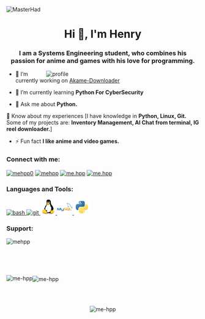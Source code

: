 ![MasterHad](https://mir-s3-cdn-cf.behance.net/project_modules/fs/22b22287602523.5dbd29081561d.gif)
<h1 align="center">Hi 👋, I'm Henry</h1>
<h3
 align="center">I am a Systems Engineering student, who combines his 
passion for anime and games with his love for programming.</h3>
<img align="right" alt="profile" width="400" src="https://github.com/skirk-dev/skirk-dev/assets/122117784/d2ed9b77-9df4-4a4a-b4c9-1741445c7dab" />


- 🔭 I’m currently working on [Akame-Downloader](https://github.com/skirk-dev/Akame-Downloader)

- 🌱 I’m currently learning **Python For CyberSecurity**

- 💬 Ask me about **Python.**

 📄 Know about my experiences [I have knowledge in **Python, Linux, Git.** 
Some of my projects are: **Inventory Management, AI Chat from terminal, IG
 reel downloader.**]

- ⚡ Fun fact **I like anime and video games.**

<h3 align="left">Connect with me:</h3>
<p align="left">
<a
 href="https://twitter.com/mehpp0" target="blank"><img 
align="center" 
src="https://raw.githubusercontent.com/rahuldkjain/github-profile-readme-generator/master/src/images/icons/Social/twitter.svg"
 alt="mehpp0" height="30" width="40" /></a>
<a 
href="https://linkedin.com/in/mehpp" target="blank"><img 
align="center" 
src="https://raw.githubusercontent.com/rahuldkjain/github-profile-readme-generator/master/src/images/icons/Social/linked-in-alt.svg"
 alt="mehpp" height="30" width="40" /></a>
<a 
href="https://instagram.com/me.hpp" target="blank"><img 
align="center" 
src="https://raw.githubusercontent.com/rahuldkjain/github-profile-readme-generator/master/src/images/icons/Social/instagram.svg"
 alt="me.hpp" height="30" width="40" /></a>
<a 
href="https://discord.gg/me.hpp" target="blank"><img 
align="center" 
src="https://raw.githubusercontent.com/rahuldkjain/github-profile-readme-generator/master/src/images/icons/Social/discord.svg"
 alt="me.hpp" height="30" width="40" /></a>
</p>
<h3 align="left">Languages and Tools:</h3>
<p align="left"> <a href="https://www.gnu.org/software/bash/" target="_blank" rel="noreferrer"> <img src="https://www.vectorlogo.zone/logos/gnu_bash/gnu_bash-icon.svg" alt="bash" width="40" height="40"/> </a> <a href="https://git-scm.com/" target="_blank" rel="noreferrer"> <img src="https://www.vectorlogo.zone/logos/git-scm/git-scm-icon.svg" alt="git" width="40" height="40"/> </a> <a href="https://www.linux.org/" target="_blank" rel="noreferrer"> <img src="https://raw.githubusercontent.com/devicons/devicon/master/icons/linux/linux-original.svg" alt="linux" width="40" height="40"/> </a> <a href="https://www.mysql.com/" target="_blank" rel="noreferrer"> <img src="https://raw.githubusercontent.com/devicons/devicon/master/icons/mysql/mysql-original-wordmark.svg" alt="mysql" width="40" height="40"/> </a> <a href="https://www.python.org" target="_blank" rel="noreferrer"> <img src="https://raw.githubusercontent.com/devicons/devicon/master/icons/python/python-original.svg" alt="python" width="40" height="40"/> </a> </p>
<h3 align="left">Support:</h3>
<p><a href="https://www.buymeacoffee.com/mehpp"> <img align="left" src="https://cdn.buymeacoffee.com/buttons/v2/default-yellow.png" height="50" width="210" alt="mehpp" /></a></p>
<br>
<br>
<p>
</p>
<br>
<br>
<p>
</p>
<p><img align="left" src="https://github-readme-stats.vercel.app/api/top-langs?username=me-hpp&show_icons=true&locale=en&layout=compact"alt="me-hpp" /></p>
<p><img align="center" src="https://github-readme-stats.vercel.app/api?username=me-hpp&show_icons=true&locale=en" alt="me-hpp" /></p>
<br>
<br>
<p align="center"> <img src="https://komarev.com/ghpvc/?username=me-hpp&label=Profile%20views&color=0e75b6&style=flat" alt="me-hpp" /> </p>
